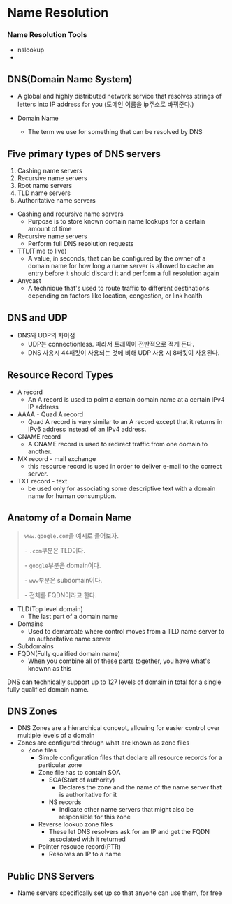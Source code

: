 # Name Resolution

### Name Resolution Tools

- nslookup
- 

## DNS(Domain Name System)

- A global and highly distributed network service that resolves strings of letters into IP address for you (도메인 이름을 ip주소로 바꿔준다.)

- Domain Name
  - The term we use for something that can be resolved by DNS

## Five primary types of DNS servers

1. Cashing name servers
2. Recursive name servers
3. Root name servers
4. TLD name servers
5. Authoritative name servers

- Cashing and recursive name servers
  - Purpose is to store known domain name lookups for a certain amount of time
- Recursive name servers
  - Perform full DNS resolution requests
- TTL(Time to live)
  - A value, in seconds, that can be configured by the owner of a domain name for how long a name server is allowed to cache an entry before it should discard it and perform a full resolution again
- Anycast
  - A  technique that's used to route traffic to different destinations depending on factors like location, congestion, or link health



## DNS and UDP

- DNS와 UDP의 차이점
  - UDP는 connectionless. 따라서 트래픽이 전반적으로 적게 든다. 
  - DNS 사용시 44패킷이 사용되는 것에 비해 UDP 사용  시  8패킷이 사용된다. 

## Resource Record Types

- A record
  - An A record is used to point a certain domain name at a certain IPv4 IP address
- AAAA - Quad A record
  - Quad A record is very similar to an A record except that it returns in IPv6 address instead of an IPv4 address. 
- CNAME record
  - A CNAME record is used to redirect traffic from one domain to another.
- MX record - mail exchange
  -  this resource record is used in order to deliver e-mail to the correct server.
- TXT record - text
  - be used only for associating some descriptive text with a domain name for human consumption. 

## Anatomy of a Domain Name

> `www.google.com`을 예시로 들어보자.
>
> \- `.com`부분은 TLD이다. 
>
> \- `google`부분은 domain이다. 
>
> \- `www`부분은 subdomain이다.
>
> \- 전체를 FQDN이라고 한다. 

- TLD(Top level domain) 
  - The last part of a domain name
- Domains
  - Used to demarcate where control moves from a TLD name server to an authoritative name server
- Subdomains
- FQDN(Fully qualified domain name)
  - When you combine all of these parts together, you have what's knownn as this

DNS can technically support up to 127 levels of domain in total for a single fully qualified domain name.



## DNS Zones

- DNS Zones are a hierarchical concept, allowing for easier control over multiple levels of a domain
- Zones are configured through what are known as zone files
  - Zone files
    - Simple configuration files that declare all resource records for a particular zone
    - Zone file has to contain SOA 
      - SOA(Start of authority)
        - Declares the zone and the name of the name server that is authoritative for it
      - NS records
        - Indicate other name servers that might also be responsible for this zone
    - Reverse lookup zone files
      - These let DNS resolvers ask for an IP and get the FQDN associated with it returned
    - Pointer resouce record(PTR)
      - Resolves an IP to a name



## Public DNS Servers

- Name servers specifically set up so that anyone can use them, for free